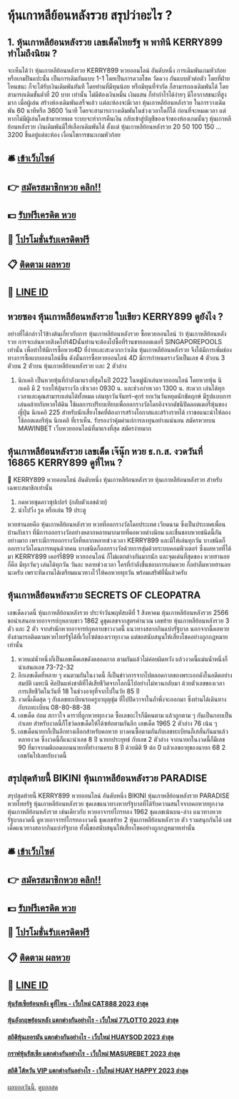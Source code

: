 # หุ้นเกาหลีย้อนหลังรวย สรุปว่าอะไร ?
## 1. หุ้นเกาหลีย้อนหลังรวย เลขเด็ดไทยรัฐ พ พาทินี KERRY899 ทำไมถึงนิยม ?
จะเห็นได้ว่า หุ้นเกาหลีย้อนหลังรวย KERRY899 หวยออนไลน์ อันดับหนึ่ง การเดิมพันเกมหัวก้อย หรือเกมปั่นแปะนั้น เป็นการเดิมกันแบบ 1-1 โดยเป็นการดวลโชค วัดดวง กันแบบตัวต่อตัว โดยที่ฝ่ายไหนชนะ ก็จะได้รับเงินเดิมพันทันที โดยท่านที่มีทุนน้อย หรือมีทุนที่จำกัด ก็สามารถลงเดิมพันได้ โดยสามารถเดิมขั้นต่ำที่ 20 บาท เท่านั้น ไม่มีต้องเงินหมื่น เงินแสน ก็ทำกำไรได้ง่ายๆ มีโอากาสชนะที่สูงมาก
เมื่อผู้เล่น สร้างห้องเดิมพันเสร็จแล้ว เเต่ละห้องจะมีเวลา หุ้นเกาหลีย้อนหลังรวย ในการวางเดิมพัน 60 นาทีหรือ 3600 วินาที โดยจะสามารถวางเดิมพันในช่วงเวลาใดก็ได้ ก่อนที่จะหมดเวลา แต่หากไม่มีผู้เล่นใดเข้ามาทายผล ระบบจะทำการคืนเงิน กลับเข้าสู่บัญชีของเจ้าของห้องเกมนั้นๆ หุ้นเกาหลีย้อนหลังรวย เงินเดิมพันมีให้เลือกเดิมพันได้ ตั้งเเต่ หุ้นเกาหลีย้อนหลังรวย 20 50 100 150 … 3200 ขึ้นอยู่แต่ละห้อง
เงื่อนไขการชนะเกมหัวก้อย

## 🛎 [เข้าเว็บไซต์](https://bit.ly/3BG5bNw)
## 👉 [สมัครสมาชิกหวย คลิก!!](https://bit.ly/3BG5bNw)
## 💵 [รับฟรีเครดิต หวย](https://bit.ly/3C3mvgS)
## 👑 [โปรโมชั่นรับเครดิตฟรี](https://bit.ly/3C3mvgS)
## 📋 [ติดตาม ผลหวย](https://bit.ly/3C3mvgS)
## 📱 [LINE ID](https://bit.ly/3C3mvgS)

## หวยซอง หุ้นเกาหลีย้อนหลังรวย ใบเขียว KERRY899 ดูยังไง ?
อย่างที่ได้กล่าวไว้ข้างต้นเกี่ยวกับการ หุ้นเกาหลีย้อนหลังรวย ซื้อหวยออนไลน์ ว่า หุ้นเกาหลีย้อนหลังรวย การจะเล่นหวยสิงคโปร์4Dนั้นท่านจะต้องไปซื้อที่ร้านขายลอตเตอรี่ SINGAPOREPOOLS เท่านั้น เพื่อทำให้มีการซื้อหวย4D ที่ง่ายเเละสะดวกกว่าเดิม หุ้นเกาหลีย้อนหลังรวย จึงได้มีการเพิ่มช่องทางการซื้อแบบออนไลน์ขึ้น ดังนั้นการซื้อหวยออนไลน์ 4D มีการกำหนดรางวัลเป็นเลข 4 ตัวบน 3 ตัวบน 2 ตัวบน หุ้นเกาหลีย้อนหลังรวย เเละ 2 ตัวล่าง
1. นิกเคอิ เป็นหวยหุ้นที่กำลังมาแรงที่สุดในปี 2022 ในหมู่นักเล่นหวยออนไลน์ โดยหวยหุ้น นิกเคอิ มี 2 รอบให้ลุ้นรางวัล เช้าเวลา 0930 น. และช่วงบ่ายเวลา 1300 น. สะดวก เล่นได้ทุกเวลาและคุณสามารถเล่นได้ทั้งหมด เล่นทุกวันจันทร์-ศุกร์ ยกเว้นวันหยุดนักขัตฤกษ์ มีรูปแบบการเล่นคล้ายกับหวยใต้ดิน ใช้ผลการเปรียบเทียบเพื่อออกรางวัลโดยอิงจากดัชนีปิดลอตเตอรี่หุ้นของญี่ปุ่น นิกเคอิ 225 สำหรับนักเสี่ยงโชคที่ต้องการสร้างโอกาสและสร้างรายได้ เราขอแนะนำให้ลองใช้ลอตเตอรีหุ้น นิกเคอิ ที่เราเห็น. รับรองว่าคุ้มค่าแก่การลงทุนอย่างแน่นอน สมัครหวยบน MAWINBET เว็บหวยออนไลน์ที่มาแรงที่สุด สมัครง่ายมาก

## หุ้นเกาหลีย้อนหลังรวย เลขเด็ด เจ๊นุ๊ก หวย ธ.ก.ส. งวดวันที่ 16865 KERRY899 ดูที่ไหน ?
🎉 KERRY899 หวยออนไลน์ อันดับหนึ่ง หุ้นเกาหลีย้อนหลังรวย หุ้นเกาหลีย้อนหลังรวย สำหรับเฉพาะสมาชิกเท่านั้น
1. กดหวยชุดลาวซุปเปอร์ (กลับตัวเลขด้วย)
2. นำไปวิ่ง รูด หรือเล่น 19 ประตู

หวยฮานอยคือ หุ้นเกาหลีย้อนหลังรวย หวยที่ออกรางวัลโดยประเทศ เวียดนาม ซึ่งเป็นประเทศเพื่อนบ้านกับเรา ที่มีการออกรางวัลอย่างหลากหลายมากมายที่คอหวยต่างนิยม และชื่นชอบหวยชนิดนี้กันอย่างมาก เพราะมีการออกรางวัลที่หลากหลายช่วงเวลา KERRY899 และมีให้เล่นทุกวัน บางชนิดก็ออกรางวัลโดนการหมุนด้วยคน บางชนิดก็ออกรางวัลด้วยการสุ่มด้วยระบบคอมพิวเตอร์
ซึ่งผลหวยที่ได้มา KERRY899 เคอร์รี่899 หวยออนไลน์ ก็ไม่แตกต่างกันมากนัก และจุดเด่นที่สุดของ หวยฮานอย ก็คือ มีทุกวันๆ เล่นได้ทุกวัน วันละ หลายช่วงเวลา ใครที่กำลังชื่นชอบการเล่นหวย ก็อย่าลืมหวยฮานอย นะครับ เพราะทีมงานได้เตรียมแนวทางไว้ให้คอหวยทุกวัน พร้อมเสริฟที่นี่แล้วครับ

## หุ้นเกาหลีย้อนหลังรวย SECRETS OF CLEOPATRA
เลขเด็ดงวดนี้ หุ้นเกาหลีย้อนหลังรวย ประจำวันพฤหัสบดีที่ 1 สิงหาคม หุ้นเกาหลีย้อนหลังรวย 2566 ขอนำเสนอหวยอาจารย์กุหลาบขาว 1862 ดูชุดเลขจากสูตรคำนวณ เลขท้าย หุ้นเกาหลีย้อนหลังรวย 3 ตัว และ 2 ตัว จากสำนักหวยอาจารย์กุหลาบขาวงวดนี้ แนวทางสลากกินแบ่งรัฐบาล นอกจากนี้คอหวยยังสามารถติดตามหวยไทยรัฐได้ที่เว็บไซต์ของเราทุกงวด แต่ขอสนับสนุนให้เสี่ยงโชคอย่างถูกกฎหมายเท่านั้น
1. หวยแม่น้ำหนึ่งก็เป็นเลขเด็ดเลขดังตลอดกาล ตามกันแล้วไม่ค่อยผิดหวัง แล้วงวดนี้แม่นน้ำหนึ่งก็นำเสนอเลข 73-72-32
2. อีกเลขเด็ดที่หลาย ๆ คนตามกันในงวดนี้ ก็เป็นข่าวการจากไปตลอดกาลของพระเอกดังในอดีตอย่าง สมบัติ เมทะนี ศิลปินแห่งชาติที่ได้เสียชีวิตจากโลกนี้ไปอย่างไม่หวนกลับมา ด้วยตัวเลขของเวลาการเสียชีวิตในวันที่ 18 ในช่วงอายุที่จากไปในวัย 85 ปี
3. งวดนี้เด็ดสุด ๆ กับเลขทะเบียนรถครูบาบุญชุ่ม ที่ไปปิดวาจาในถ้ำพึ่งจะออกมา ซึ่งท่านได้เดินทางกับรถทะเบียน 08-80-88-38
4. เลขเด็ด อ๋อม สกาวใจ ดาราที่ถูกหวยทุกงวด ซื้อเลขอะไรก็มีคนตาม แล้วถูกตาม ๆ กันเป็นกอบเป็นกำเลย สำหรับงวดนี้ก็โชว์ดลขเด็ดให้ได้ซท้อตามกันอีก เลขเด็ด 1965 2 ตัวล่าง 76 เน้น ๆ
5. เลขเด็ดนายกก็เป็นอีกทางเลือกสำหรับคอหวย บางคนซื้อตามกันกับเลขทะเบียนก็เฮลั่นกันมาแล้วหลายงวด ซึ่งงวดนี้ก็แนะนำเลข 8 ปี นายกประยุทธ์ กับเลข 2 ตัวล่าง จากนายกในงวดนี้ก็มีเลข 90 ที่มาจากมติถอดถอนนายกที่ทำงานครบ 8 ปี ด้วยมิติ 9 ต่อ 0 แล้วเลขอายุของนายก 68 2 เลขกันไปเลยกับงวดนี้

## สรุปสุดท้ายนี้ BIKINI หุ้นเกาหลีย้อนหลังรวย PARADISE
สรุปสุดท้ายนี้ KERRY899 หวยออนไลน์ อันดับหนึ่ง BIKINI หุ้นเกาหลีย้อนหลังรวย PARADISE หวยไทยรัฐ หุ้นเกาหลีย้อนหลังรวย ชุดเลขแนวทางหวยรัฐบาลที่ได้รับความสนใจจากคอหวยทุกงวด หุ้นเกาหลีย้อนหลังรวย เช่นเดียวกับ หวยอาจารย์ไกรทอง 1962 ชุดเลขเน้นบน-ล่าง แนวทางหวยรัฐบาลงวดนี้ ดูหวยอาจารย์ไกรทองงวดนี้ ชุดเลขท้าย 2 หุ้นเกาหลีย้อนหลังรวย ตัว รวมสนุกกันได้ เลขเด็ดแนวทางสลากกินแบ่งรัฐบาล ทั้งนี้ขอสนับสนุนให้เสี่ยงโชคอย่างถูกกฎหมายเท่านั้น

## 🛎 [เข้าเว็บไซต์](https://bit.ly/3BG5bNw)
## 👉 [สมัครสมาชิกหวย คลิก!!](https://bit.ly/3BG5bNw)
## 💵 [รับฟรีเครดิต หวย](https://bit.ly/3C3mvgS)
## 👑 [โปรโมชั่นรับเครดิตฟรี](https://bit.ly/3C3mvgS)
## 📋 [ติดตาม ผลหวย](https://bit.ly/3C3mvgS)
## 📱 [LINE ID](https://bit.ly/3C3mvgS)

#### [หุ้นรัสเซียย้อนหลัง ดูที่ไหน - เว็บใหม่ CAT888 2023 ล่าสุด](https://atom.io/themes/หุ้นรัสเซียย้อนหลัง%20ดูที่ไหน%20-%20เว็บใหม่%20cat888%202023%20ล่าสุด)
#### [หุ้นอังกฤษย้อนหลัง แตกต่างกันอย่างไร - เว็บใหม่ 77LOTTO 2023 ล่าสุด](https://atom.io/themes/หุ้นอังกฤษย้อนหลัง%20แตกต่างกันอย่างไร%20-%20เว็บใหม่%2077lotto%202023%20ล่าสุด)
#### [สถิติหุ้นเยอรมัน แตกต่างกันอย่างไร - เว็บใหม่ HUAYSOD 2023 ล่าสุด](https://atom.io/themes/สถิติหุ้นเยอรมัน%20แตกต่างกันอย่างไร%20-%20เว็บใหม่%20huaysod%202023%20ล่าสุด)
#### [กราฟหุ้นรัสเซีย แตกต่างกันอย่างไร - เว็บใหม่ MASUREBET 2023 ล่าสุด](https://atom.io/themes/กราฟหุ้นรัสเซีย%20แตกต่างกันอย่างไร%20-%20เว็บใหม่%20masurebet%202023%20ล่าสุด)
#### [สถิติ ไต้หวัน VIP แตกต่างกันอย่างไร - เว็บใหม่ HUAY HAPPY 2023 ล่าสุด](https://atom.io/themes/สถิติ%20ไต้หวัน%20vip%20แตกต่างกันอย่างไร%20-%20เว็บใหม่%20huay%20happy%202023%20ล่าสุด)

[ผลบอลวันนี้](https://siamsport.tv "ผลบอลวันนี้"), [ดูบอลสด](https://siamsport.tv/ดูบอลสด "ดูบอลสด")